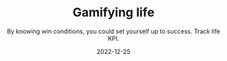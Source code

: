 ---
title: "Gamifying life"
subtitle: "By knowing win conditions, you could set yourself up to success. Track life KPI."
date: "2022-12-25"
---
